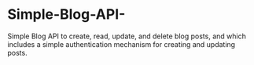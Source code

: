 # Simple-Blog-API-
Simple Blog API to create,  read, update, and delete blog posts, and which includes a simple authentication mechanism for creating and  updating posts. 
